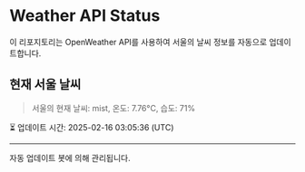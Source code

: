 
# Weather API Status

이 리포지토리는 OpenWeather API를 사용하여 서울의 날씨 정보를 자동으로 업데이트합니다.

## 현재 서울 날씨
> 서울의 현재 날씨: mist, 온도: 7.76°C, 습도: 71%

⏳ 업데이트 시간: 2025-02-16 03:05:36 (UTC)

---
자동 업데이트 봇에 의해 관리됩니다.
